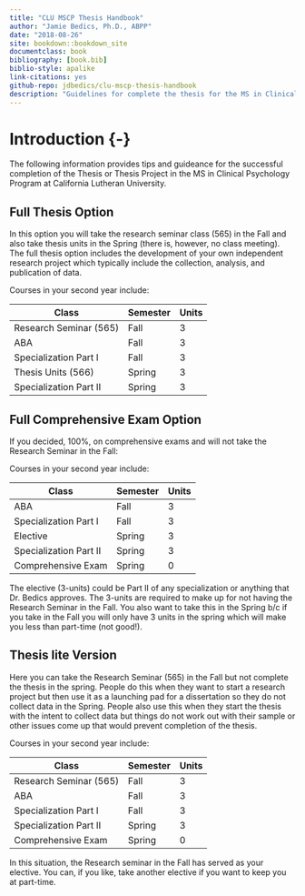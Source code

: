 ```yaml
--- 
title: "CLU MSCP Thesis Handbook"
author: "Jamie Bedics, Ph.D., ABPP"
date: "2018-08-26"
site: bookdown::bookdown_site
documentclass: book
bibliography: [book.bib]
biblio-style: apalike
link-citations: yes
github-repo: jdbedics/clu-mscp-thesis-handbook
description: "Guidelines for complete the thesis for the MS in Clinical Psychology Program at CLU."
---
```


# Introduction {-}

The following information provides tips and guideance for the successful completion of the Thesis or Thesis Project in the MS in Clinical Psychology Program at California Lutheran University.

## Full Thesis Option

In this option you will take the research seminar class (565) in the Fall and also take thesis units in the Spring (there is, however, no class meeting). The full thesis option includes the development of your own independent research project which typically include the collection, analysis, and publication of data. 

Courses in your second year include:

| Class          | Semester | Units | 
|----------------|---------------|-----------|
| Research Seminar (565) | Fall | 3 |
| ABA | Fall  | 3 |
| Specialization Part I | Fall | 3 |
| Thesis Units (566) | Spring | 3 |
| Specialization Part II | Spring | 3 |


## Full Comprehensive Exam Option

If you decided, 100%, on comprehensive exams and will not take the Research Seminar in the Fall:

Courses in your second year include:

| Class          | Semester | Units | 
|----------------|---------------|-----------|
| ABA | Fall  | 3  |
| Specialization Part I | Fall | 3 |
| Elective | Spring | 3 |
| Specialization Part II | Spring | 3 |
| Comprehensive Exam | Spring | 0 |

The elective (3-units) could be Part II of any specialization or anything that Dr. Bedics approves.  The 3-units are required to make up for not having the Research Seminar in the Fall. You also want to take this in the Spring b/c if you take in the Fall you will only have 3 units in the spring which will make you less than part-time (not good!).



## Thesis **lite** Version

Here you can take the Research Seminar (565) in the Fall but not complete the thesis in the spring. People do this when they want to start a research project but then use it as a launching pad for a dissertation so they do not collect data in the Spring.  People also use this when they start the thesis with the intent to collect data but things do not work out with their sample or other issues come up that would prevent completion of the thesis.

Courses in your second year include:

| Class          | Semester | Units | 
|----------------|---------------|-----------|
| Research Seminar (565) | Fall | 3 |
| ABA | Fall  | 3  |
| Specialization Part I | Fall | 3 |
| Specialization Part II | Spring | 3 |
| Comprehensive Exam | Spring | 0 |

In this situation, the Research seminar in the Fall has served as your elective.  You can, if you like, take another elective if you want to keep you at part-time.
